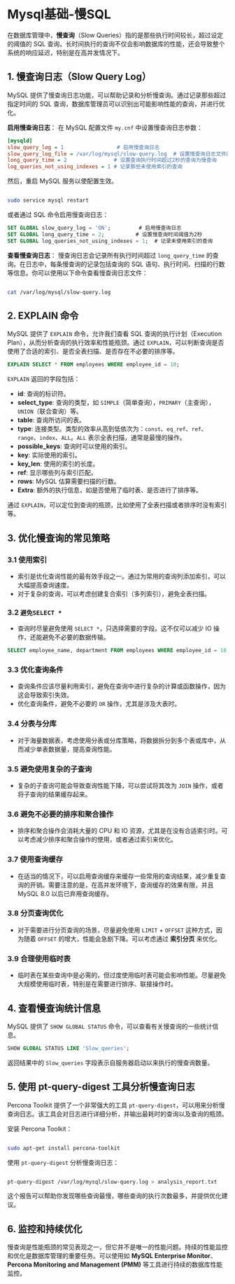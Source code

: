 # Mysql基础-慢SQL


在数据库管理中，**慢查询**（Slow Queries）指的是那些执行时间较长，超过设定的阈值的 SQL 查询。长时间执行的查询不仅会影响数据库的性能，还会导致整个系统的响应延迟，特别是在高并发情况下。

## 1. **慢查询日志（Slow Query Log）**

MySQL 提供了慢查询日志功能，可以帮助记录和分析慢查询。通过记录那些超过指定时间的 SQL 查询，数据库管理员可以识别出可能影响性能的查询，并进行优化。

**启用慢查询日志**：
在 MySQL 配置文件 `my.cnf` 中设置慢查询日志参数：

```ini
[mysqld]
slow_query_log = 1                 # 启用慢查询日志
slow_query_log_file = /var/log/mysql/slow-query.log  # 设置慢查询日志文件的路径
long_query_time = 2               # 设置查询执行时间超过2秒的查询为慢查询
log_queries_not_using_indexes = 1 # 记录那些未使用索引的查询
```

然后，重启 MySQL 服务以使配置生效。

```bash

sudo service mysql restart
```

或者通过 SQL 命令启用慢查询日志：

```sql
SET GLOBAL slow_query_log = 'ON';         # 启用慢查询日志
SET GLOBAL long_query_time = 2;          # 设置慢查询时间阈值为2秒
SET GLOBAL log_queries_not_using_indexes = 1;  # 记录未使用索引的查询
```

**查看慢查询日志**：
慢查询日志会记录所有执行时间超过 `long_query_time` 的查询。在日志中，每条慢查询的记录包括查询的 SQL 语句、执行时间、扫描的行数等信息。你可以使用以下命令查看慢查询日志文件：

```bash

cat /var/log/mysql/slow-query.log
```

## 2. **EXPLAIN 命令**

MySQL 提供了 `EXPLAIN` 命令，允许我们查看 SQL 查询的执行计划（Execution Plan），从而分析查询的执行效率和性能瓶颈。通过 `EXPLAIN`，可以判断查询是否使用了合适的索引、是否全表扫描、是否存在不必要的排序等。

```sql
EXPLAIN SELECT * FROM employees WHERE employee_id = 10;
```

`EXPLAIN` 返回的字段包括：

- **id**: 查询的标识符。
- **select_type**: 查询的类型，如 `SIMPLE`（简单查询），`PRIMARY`（主查询），`UNION`（联合查询）等。
- **table**: 查询所访问的表。
- **type**: 连接类型。类型的效率从高到低依次为：`const`、`eq_ref`、`ref`、`range`、`index`、`ALL`。`ALL` 表示全表扫描，通常是最慢的操作。
- **possible_keys**: 查询时可以使用的索引。
- **key**: 实际使用的索引。
- **key_len**: 使用的索引的长度。
- **ref**: 显示哪些列与索引匹配。
- **rows**: MySQL 估算需要扫描的行数。
- **Extra**: 额外的执行信息，如是否使用了临时表、是否进行了排序等。

通过 `EXPLAIN`，可以定位到查询的瓶颈，比如使用了全表扫描或者排序时没有索引等。

## 3. **优化慢查询的常见策略**

### 3.1 **使用索引**

- 索引是优化查询性能的最有效手段之一。通过为常用的查询列添加索引，可以大幅提高查询速度。
- 对于复杂的查询，可以考虑创建复合索引（多列索引），避免全表扫描。

### 3.2 **`避免SELECT *`**

- 查询时尽量避免使用 `SELECT *`，只选择需要的字段。这不仅可以减少 IO 操作，还能避免不必要的数据传输。

```sql
SELECT employee_name, department FROM employees WHERE employee_id = 10;
```

### 3.3 **优化查询条件**

- 查询条件应该尽量利用索引，避免在查询中进行复杂的计算或函数操作，因为这会导致索引失效。
- 优化查询条件，避免不必要的 `OR` 操作，尤其是涉及大表时。

### 3.4 **分表与分库**

- 对于海量数据表，考虑使用分表或分库策略，将数据拆分到多个表或库中，从而减少单表数据量，提高查询性能。

### 3.5 **避免使用复杂的子查询**

- 复杂的子查询可能会导致查询性能下降，可以尝试将其改为 `JOIN` 操作，或者将子查询的结果缓存起来。

### 3.6 **避免不必要的排序和聚合操作**

- 排序和聚合操作会消耗大量的 CPU 和 IO 资源，尤其是在没有合适索引时。可以考虑减少排序和聚合操作的使用，或者通过索引来优化。

### 3.7 **使用查询缓存**

- 在适当的情况下，可以启用查询缓存来缓存一些常用的查询结果，减少重复查询的开销。需要注意的是，在高并发环境下，查询缓存的效果有限，并且 MySQL 8.0 以后已弃用查询缓存。

### 3.8 **分页查询优化**

- 对于需要进行分页查询的场景，尽量避免使用 `LIMIT` + `OFFSET` 这种方式，因为随着 `OFFSET` 的增大，性能会急剧下降。可以考虑通过 **索引分页** 来优化。

### 3.9 **合理使用临时表**

- 临时表在某些查询中是必需的，但过度使用临时表可能会影响性能。尽量避免大规模使用临时表，特别是在需要进行排序、联接操作时。

## 4. **查看慢查询统计信息**

MySQL 提供了 `SHOW GLOBAL STATUS` 命令，可以查看有关慢查询的一些统计信息。

```sql
SHOW GLOBAL STATUS LIKE 'Slow_queries';
```

返回结果中的 `Slow_queries` 字段表示自服务器启动以来执行的慢查询数量。

## 5. **使用 pt-query-digest 工具分析慢查询日志**

Percona Toolkit 提供了一个非常强大的工具 `pt-query-digest`，可以用来分析慢查询日志。该工具会对日志进行详细分析，并输出最耗时的查询以及查询的瓶颈。

安装 Percona Toolkit：

```bash

sudo apt-get install percona-toolkit
```

使用 `pt-query-digest` 分析慢查询日志：

```bash

pt-query-digest /var/log/mysql/slow-query.log > analysis_report.txt
```

这个报告可以帮助你发现哪些查询最慢，哪些查询的执行次数最多，并提供优化建议。

## 6. **监控和持续优化**

慢查询是性能瓶颈的常见表现之一，但它并不是唯一的性能问题。持续的性能监控和优化是数据库管理的重要任务。可以使用如 **MySQL Enterprise Monitor**、**Percona Monitoring and Management (PMM)** 等工具进行持续的数据库性能监控。

